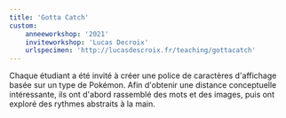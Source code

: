 ```yaml
---
title: 'Gotta Catch'
custom:
    anneeworkshop: '2021'
    inviteworkshop: 'Lucas Decroix'
    urlspecimen: 'http://lucasdescroix.fr/teaching/gottacatch'
---
```


Chaque étudiant a été invité à créer une police de caractères d'affichage basée sur un type de Pokémon. Afin d'obtenir une distance conceptuelle intéressante, ils ont d'abord rassemblé des mots et des images, puis ont exploré des rythmes abstraits à la main.
